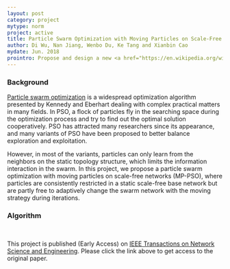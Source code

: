 ```yaml
---
layout: post
category: project
mytype: norm
project: active
title: Particle Swarm Optimization with Moving Particles on Scale-Free Networks
author: Di Wu, Nan Jiang, Wenbo Du, Ke Tang and Xianbin Cao
mydate: Jun. 2018
prointro: Propose and design a new <a href="https://en.wikipedia.org/wiki/Particle_swarm_optimization">particle swarm optimization</a> algorithm to make full use of the heterogeneous property of scale-free networks and make exploration and exploitation more balance. The project is finished with Nan Jiang, <a href="https://www.researchgate.net/profile/Wenbo_Du3">Wenbo Du</a>, <a href="http://staff.ustc.edu.cn/~ketang/">Ke Tang</a> and <a href="https://ev.buaa.edu.cn/info/1057/1229.htm">Xianbin Cao</a>, and it has been published (Early Access) on <a href="https://ieeexplore.ieee.org/document/8411503">IEEE Transactions on Network Science and Engineering</a>.
---
```


### Background

<a href="https://en.wikipedia.org/wiki/Particle_swarm_optimization">Particle swarm optimization</a> is a widespread optimization algorithm presented by Kennedy and Eberhart dealing with complex practical matters in many fields. In PSO, a flock of particles fly in the searching space during the optimization process and try to find out the optimal solution cooperatively. PSO has attracted many researchers since its appearance, and many variants of PSO have been proposed to better balance exploration and exploitation.

However, in most of the variants, particles can only learn from the neighbors on the static topology structure, which limits the information interaction in the swarm. In this project, we propose a particle swarm optimization with moving particles on scale-free networks (MP-PSO), where particles are consistently restricted in a static scale-free base network but are partly free to adaptively change the swarm network with the moving strategy during iterations.

### Algorithm


&nbsp; 

This project is published (Early Access) on <a href="https://ieeexplore.ieee.org/document/8411503">IEEE Transactions on Network Science and Engineering</a>. Please click the link above to get access to the original paper.

